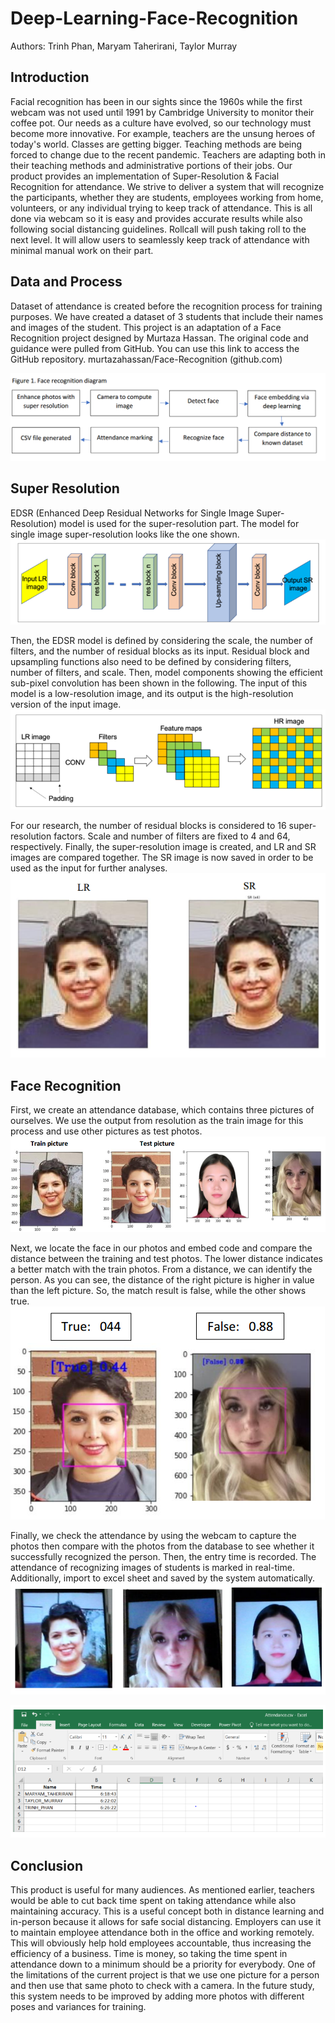 # Deep-Learning-Face-Recognition

Authors: Trinh Phan, Maryam Taherirani, Taylor Murray

## Introduction
Facial recognition has been in our sights since the 1960s while the first webcam was not used until 1991
by Cambridge University to monitor their coffee pot. Our needs as a culture have evolved, so our
technology must become more innovative. For example, teachers are the unsung heroes of today's world.
Classes are getting bigger. Teaching methods are being forced to change due to the recent pandemic.
Teachers are adapting both in their teaching methods and administrative portions of their jobs. Our
product provides an implementation of Super-Resolution & Facial Recognition for attendance. We strive
to deliver a system that will recognize the participants, whether they are students, employees working
from home, volunteers, or any individual trying to keep track of attendance. This is all done via webcam
so it is easy and provides accurate results while also following social distancing guidelines. Rollcall will
push taking roll to the next level. It will allow users to seamlessly keep track of attendance with minimal
manual work on their part.

## Data and Process
Dataset of attendance is created before the recognition process for training purposes. We have created
a dataset of 3 students that include their names and images of the student.
This project is an adaptation of a Face Recognition project designed by Murtaza Hassan. The original
code and guidance were pulled from GitHub. You can use this link to access the GitHub repository.
murtazahassan/Face-Recognition (github.com)

<img src="https://github.com/TrinhPTD/Deep-Learning-Face-Recognition/blob/main/images/1.Face%20recognition%20diagram.PNG?raw=true">

## Super Resolution
EDSR (Enhanced Deep Residual Networks for Single Image Super-Resolution) model is used for the
super-resolution part. The model for single image super-resolution looks like the one shown.
<img src="https://github.com/TrinhPTD/Deep-Learning-Face-Recognition/blob/main/images/2.EDSR%20Model.PNG">

Then, the EDSR model is defined by considering the scale, the number of filters, and the number of
residual blocks as its input. Residual block and upsampling functions also need to be defined by
considering filters, number of filters, and scale. Then, model components showing the efficient sub-pixel
convolution has been shown in the following. The input of this model is a low-resolution image, and its
output is the high-resolution version of the input image.
<img src="https://github.com/TrinhPTD/Deep-Learning-Face-Recognition/blob/main/images/3.SR%20model.PNG">

For our research, the number of residual blocks is considered to 16 super-resolution factors. Scale and
number of filters are fixed to 4 and 64, respectively. Finally, the super-resolution image is created, and LR
and SR images are compared together. The SR image is now saved in order to be used as the input for
further analyses.
<img src="https://github.com/TrinhPTD/Deep-Learning-Face-Recognition/blob/main/images/4.SR%20output.PNG">

## Face Recognition
First, we create an attendance database, which contains three pictures of ourselves. We use the output
from resolution as the train image for this process and use other pictures as test photos.
<img src="https://github.com/TrinhPTD/Deep-Learning-Face-Recognition/blob/main/images/5.Face%20recognition%20data.PNG">

Next, we locate the face in our photos and embed code and compare the distance between the
training and test photos. The lower distance indicates a better match with the train photos.
From a distance, we can identify the person. As you can see, the distance of the right picture is higher
in value than the left picture. So, the match result is false, while the other shows true.
<img src="https://github.com/TrinhPTD/Deep-Learning-Face-Recognition/blob/main/images/6.Face%20verification.PNG">

Finally, we check the attendance by using the webcam to capture the photos then compare with the
photos from the database to see whether it successfully recognized the person. Then, the entry time is
recorded. The attendance of recognizing images of students is marked in real-time. Additionally, import
to excel sheet and saved by the system automatically.
<img src="https://github.com/TrinhPTD/Deep-Learning-Face-Recognition/blob/main/images/7.Attendance_camera.PNG">

<img src="https://github.com/TrinhPTD/Deep-Learning-Face-Recognition/blob/main/images/8.Attendance%20list.PNG">

## Conclusion
This product is useful for many audiences. As mentioned earlier, teachers would be able to cut back time
spent on taking attendance while also maintaining accuracy. This is a useful concept both in distance
learning and in-person because it allows for safe social distancing. Employers can use it to maintain
employee attendance both in the office and working remotely. This will obviously help hold employees
accountable, thus increasing the efficiency of a business. Time is money, so taking the time spent in
attendance down to a minimum should be a priority for everybody. One of the limitations of the current
project is that we use one picture for a person and then use that same photo to check with a camera. In
the future study, this system needs to be improved by adding more photos with different poses and
variances for training.
